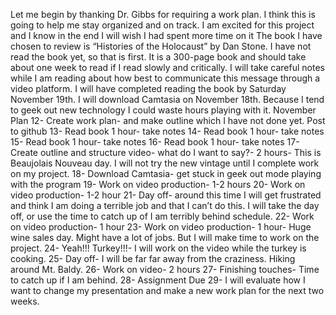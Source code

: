 Let me begin by thanking Dr. Gibbs for requiring a work plan. I think this is going to help me stay organized and on track. I am excited for this project and I know in the end I will wish I had spent more time on it
The book I have chosen to review is “Histories of the Holocaust” by Dan Stone. I have not read the book yet, so that is first. It is a 300-page book and should take about one week to read if I read slowly and critically. I will take careful notes while I am reading about how best to communicate this message through a video platform.  I will have completed reading the book by Saturday November 19th.
I will download Camtasia on November 18th. Because I tend to geek out new technology I could waste hours playing with it.
November Plan
12- Create work plan- and make outline which I have not done yet. Post to github
13- Read book 1 hour- take notes
14- Read book 1 hour- take notes
15- Read book 1 hour- take notes
16- Read book 1 hour- take notes
17- Create outline and structure video- what do I want to say?- 2 hours- This is Beaujolais Nouveau day. I will not try the new vintage until I complete work on my project. 
18- Download Camtasia- get stuck in geek out mode playing with the program
19- Work on video production- 1-2 hours
20- Work on video production- 1-2 hour
21- Day off- around this time I will get frustrated and think I am doing a terrible job and that I can’t do this. I will take the day off, or use the time to catch up of I am terribly behind schedule. 
22- Work on video production- 1 hour
23- Work on video production- 1 hour- Huge wine sales day. Might have a lot of jobs. But I will make time to work on the project. 
24- Yeah!!! Turkey!!!- I will work on the video while the turkey is cooking. 
25- Day off- I will be far far away from the craziness.  Hiking around Mt. Baldy. 
26- Work on video- 2 hours
27- Finishing touches- Time to catch up if I am behind. 
28- Assignment Due
29- I will evaluate how I want to change my presentation and make a new work plan for the next two weeks. 




